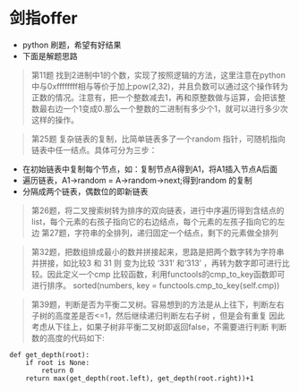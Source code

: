 ﻿# 剑指offer
- python 刷题，希望有好结果
- 下面是解题思路

> 第11题 找到2进制中1的个数，实现了按照逻辑的方法，这里注意在python中与0xffffffff相与等价于加上pow(2,32)，并且负数可以通过这个操作转为正数的情况。注意有，把一个整数减去1，再和原整数做与运算，会把该整数最右边一个1变成0.那么一个整数的二进制有多少个1，就可以进行多少次这样的操作。

> 第25题 复杂链表的复制，比简单链表多了一个random 指针，可随机指向链表中任一结点。具体可分为三步：
- 在初始链表中复制每个节点，如：复制节点A得到A1，将A1插入节点A后面
- 遍历链表，A1->random = A->random->next;得到random 的复制
- 分隔成两个链表，偶数位的即新链表
> 第26题，将二叉搜索树转为排序的双向链表，进行中序遍历得到含结点的list，每个元素的右孩子指向它的右边结点，每个元素的左孩子指向它的左边
> 第27题，字符串的全排列，递归固定一个结点，剩下的元素做全排列

> 第32题，把数组排成最小的数并拼接起来，思路是把两个数字转为字符串并拼接，如比较3 和 31 则 变为比较 ‘331’ 和‘313’ ，再转为数字即可进行比较。因此定义一个cmp 比较函数，利用functools的cmp_to_key函数即可进行排序。
 sorted(numbers, key = functools.cmp_to_key(self.cmp))


> 第39题，判断是否为平衡二叉树。容易想到的方法是从上往下，判断左右子树的高度差是否<=1，然后继续递归判断左右子树 ，但是会有重复
因此考虑从下往上，如果子树非平衡二叉树即返回false，不需要进行判断
判断数的高度的代码如下:
```
def get_depth(root):
	if root is None:
		return 0
	return max(get_depth(root.left), get_depth(root.right))+1
```
>


